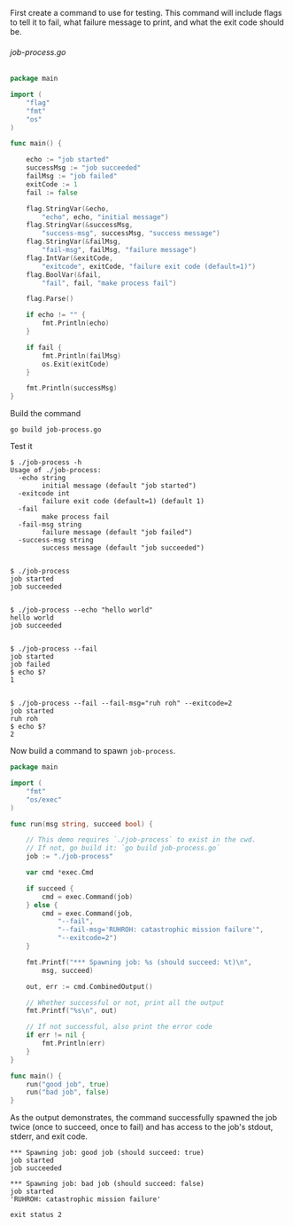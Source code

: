 First create a command to use for testing. This command will include flags to tell it to fail, what failure message to print, and what the exit code should be.

###### job-process.go

```go
package main

import (
	"flag"
	"fmt"
	"os"
)

func main() {

	echo := "job started"
	successMsg := "job succeeded"
	failMsg := "job failed"
	exitCode := 1
	fail := false

	flag.StringVar(&echo,
		"echo", echo, "initial message")
	flag.StringVar(&successMsg,
		"success-msg", successMsg, "success message")
	flag.StringVar(&failMsg,
		"fail-msg", failMsg, "failure message")
	flag.IntVar(&exitCode,
		"exitcode", exitCode, "failure exit code (default=1)")
	flag.BoolVar(&fail,
		"fail", fail, "make process fail")

	flag.Parse()

	if echo != "" {
		fmt.Println(echo)
	}

	if fail {
		fmt.Println(failMsg)
		os.Exit(exitCode)
	}

	fmt.Println(successMsg)
}
```

Build the command
```
go build job-process.go
```

Test it
```
$ ./job-process -h
Usage of ./job-process:
  -echo string
    	initial message (default "job started")
  -exitcode int
    	failure exit code (default=1) (default 1)
  -fail
    	make process fail
  -fail-msg string
    	failure message (default "job failed")
  -success-msg string
    	success message (default "job succeeded")


$ ./job-process
job started
job succeeded


$ ./job-process --echo "hello world"
hello world
job succeeded


$ ./job-process --fail
job started
job failed
$ echo $?
1


$ ./job-process --fail --fail-msg="ruh roh" --exitcode=2
job started
ruh roh
$ echo $?
2
```

Now build a command to spawn `job-process`.

```go
package main

import (
	"fmt"
	"os/exec"
)

func run(msg string, succeed bool) {

	// This demo requires `./job-process` to exist in the cwd.
	// If not, go build it: `go build job-process.go`
	job := "./job-process"

	var cmd *exec.Cmd

	if succeed {
		cmd = exec.Command(job)
	} else {
		cmd = exec.Command(job,
			"--fail",
			"--fail-msg='RUHROH: catastrophic mission failure'",
			"--exitcode=2")
	}

	fmt.Printf("*** Spawning job: %s (should succeed: %t)\n",
		msg, succeed)

	out, err := cmd.CombinedOutput()

	// Whether successful or not, print all the output
	fmt.Printf("%s\n", out)

	// If not successful, also print the error code
	if err != nil {
		fmt.Println(err)
	}
}

func main() {
	run("good job", true)
	run("bad job", false)
}
```

As the output demonstrates, the command successfully spawned the job twice (once to succeed, once to fail) and has access to the job's stdout, stderr, and exit code.

```
*** Spawning job: good job (should succeed: true)
job started
job succeeded

*** Spawning job: bad job (should succeed: false)
job started
'RUHROH: catastrophic mission failure'

exit status 2
```